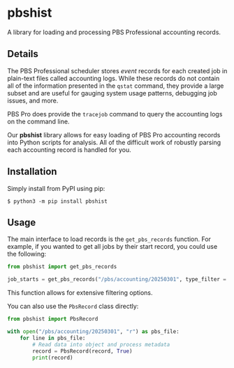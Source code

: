 # pbshist
A library for loading and processing PBS Professional accounting records.

## Details
The PBS Professional scheduler stores *event* records for each created job in
plain-text files called accounting logs. While these records do not contain all
of the information presented in the `qstat` command, they provide a large subset
and are useful for gauging system usage patterns, debugging job issues, and
more.

PBS Pro does provide the `tracejob` command to query the accounting logs on the
command line.

Our **pbshist** library allows for easy loading of PBS Pro accounting records
into Python scripts for analysis. All of the difficult work of robustly parsing
each accounting record is handled for you.

## Installation

Simply install from PyPI using pip:

```shell
$ python3 -m pip install pbshist
```

## Usage

The main interface to load records is the `get_pbs_records` function. For
example, if you wanted to get all jobs by their start record, you could use the
following:

```python
from pbshist import get_pbs_records

job_starts = get_pbs_records("/pbs/accounting/20250301", type_filter = "S")
```

This function allows for extensive filtering options.

You can also use the `PbsRecord` class directly:

```python
from pbshist import PbsRecord

with open("/pbs/accounting/20250301", "r") as pbs_file:
    for line in pbs_file:
        # Read data into object and process metadata
        record = PbsRecord(record, True)
        print(record)
```
